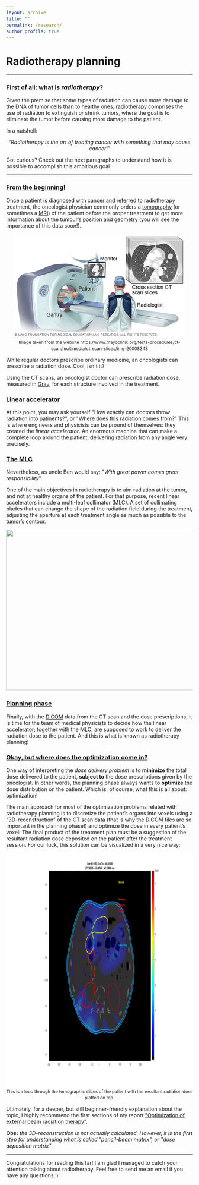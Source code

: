 ```yaml
---
layout: archive
title: ""
permalink: /research/
author_profile: true
--- 
```


<h1> Radiotherapy planning </h1>

<hr>


<h3><u>First of all: what is <i>radiotherapy</i>?</u> </h3>

Given the premise that some types of radiation can cause more damage to the DNA of tumor cells than to healthy ones, [radiotherapy](https://en.wikipedia.org/wiki/Radiation_therapy) comprises the use of radiation to extinguish or shrink tumors, where the goal is to eliminate the tumor before causing more damage to the patient.

In a nutshell: 

<div style="text-align: center;">
  <q><i>Radiotherapy is the art of treating cancer with something that may cause cancer!</i></q>
</div>

Got curious? Check out the next paragraphs to understand how it is possible to accomplish this ambitious goal.

<hr>

<h3> <u>From the beginning!</u></h3>

Once a patient is diagnosed with cancer and referred to radiotherapy treatment, the oncologist physician commonly orders a [tomography](https://en.wikipedia.org/wiki/Tomography) (or sometimes a [MRI](https://en.wikipedia.org/wiki/Magnetic_resonance_imaging)) of the patient before the proper treatment to get more information about the tumour’s position and geometry (you will see the importance of this data soon!).

<div style="text-align: center;">
  <img src="/images/slices.png" alt="" width="468" height="279">
  <br> <small>Image taken from the website https://www.mayoclinic.org/tests-procedures/ct-scan/multimedia/ct-scan-slices/img-20008348</small>
</div>

While regular doctors prescribe ordinary medicine, an oncologists can prescribe a radiation dose. Cool, isn't it?

Using the CT scans, an oncologist doctor can prescribe radiation dose, measured in [Gray](https://en.wikipedia.org/wiki/Gray_(unit)), for each structure involved in the treatment.

<h3><u>Linear accelerator</u></h3>

At this point, you may ask yourself "How exactly can doctors throw radiation into patinents?", or "Where does this radiation comes from?"
This is where engineers and physicists can be pround of themselves: they created the *linear accelerator*. An enormous machine that can make a complete loop around the patient, delivering radiation from any angle very precisely.

<h3><u>The MLC</u></h3>

Nevertheless, as uncle Ben would say: "*With great power comes great responsibility*".

One of the main objectives in radiotherapy is to aim radiation at the tumor, and not at healthy organs of the patient. For that purpose, recent linear accelerators include a multi-leaf collimator (MLC). A set of collimating blades that can change the shape of the radiation field during the treatment, adjusting the aperture at each treatment angle as much as possible to the tumor’s contour.

<div style="text-align: center;">
  <img src="/images/linac.gif" alt="" width="768" height="432">
</div>


<h3><u>Planning phase</u></h3>

Finally, with the [DICOM](https://en.wikipedia.org/wiki/DICOM) data from the CT scan and the dose prescriptions, it is time for the team of medical physicists to decide how the linear accelerator; together with the MLC; are supposed to work to deliver the radiation dose to the patient. And this is what is known as radiotherapy planning!

<h3><u>Okay, but where does the optimization come in?</u></h3>

One way of interpreting the *dose delivery problem* is to **minimize** the total dose delivered to the patient, **subject to** the dose prescriptions given by the oncologist. In other words, the planning phase always wants to **optimize** the dose distribution on the patient. Which is, of course, what this is all about: optimization!

The main approach for most of the optimization problems related with radiotherapy planning is to discretize the patient’s organs into voxels using a “3D-reconstruction” of the CT scan data (that is why the DICOM files are so important in the planning phase!) and optimize the dose in every patient’s voxel! The final product of the treatment plan must be a suggestion of the resultant radiation dose deposited on the patient after the treatment session. For our luck, this solution can be visualized in a very nice way:

<div style="text-align: center;">
  <img src="/images/dicom.gif" alt="" width="1200" height="629">
  <br> <small>This is a loop through the tomographic slices of the patient with the resultant radiation dose plotted on top. </small>
</div>

Ultimately, for a deeper, but still beginner-friendly explanation about the topic, I highly recommend the first sections of my report ["Optimization of external beam radiation therapy"](https://www.researchgate.net/publication/362482036_Optimization_of_external_beam_radiation_therapy).


**Obs:** *the 3D-reconstruction is not actually calculated. However, it is the first step for understanding what is called "pencil-beam matrix", or "dose deposition matrix"*.

<hr>

Congratulations for reading this far! I am glad I managed to catch your attention talking about radiotherapy. Feel free to send me an email if you have any questions :)

<!---
 {% if author.googlescholar %}
   You can also find my articles on <u><a href="{{author.googlescholar}}">my Google Scholar profile</a>.</u>
 {% endif %}

 {% include base_path %}

 {% for post in site.publications reversed %}
  {% include archive-single.html %}
 {% endfor %}
-->

